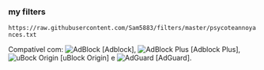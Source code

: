 
###  my filters

```https://raw.githubusercontent.com/Sam5883/filters/master/psycoteannoyances.txt```

Compatível com: ![AdBlock](https://i.imgur.com/3KbyifF.png) [Adblock], ![AdBlock Plus](https://i.imgur.com/kPRCfhu.png) [Adblock Plus], ![uBock Origin](https://i.imgur.com/PSFuzKb.png) [uBlock Origin] e ![AdGuard](https://i.imgur.com/zmMHq2j.png) [AdGuard].

